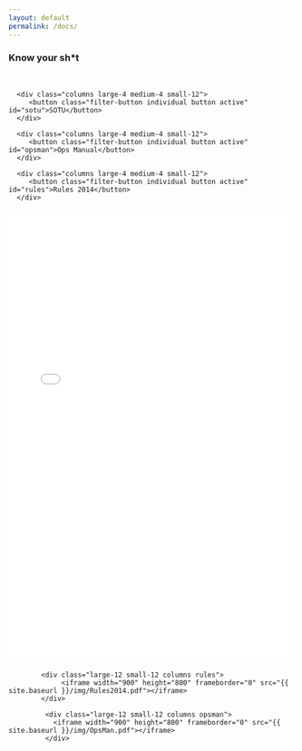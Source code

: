 ```yaml
---
layout: default
permalink: /docs/
---
```


<h3>Know your sh*t</h3>
<br>

<div class="row">

      <div class="columns large-4 medium-4 small-12">
         <button class="filter-button individual button active" id="sotu">SOTU</button>
      </div>   
      
      <div class="columns large-4 medium-4 small-12">   
         <button class="filter-button individual button active" id="opsman">Ops Manual</button>
      </div>   
       
      <div class="columns large-4 medium-4 small-12">  
         <button class="filter-button individual button active" id="rules">Rules 2014</button>
      </div>
</div> <!-- end row -->  


 <div class="row gallery">
            <div class="large-12 small-12 columns sotu">
               <iframe width="900" height="800" frameborder="0" src="{{ site.baseurl }}/img/SOTU2014.pdf"></iframe>
            </div>

            <div class="large-12 small-12 columns rules">
                 <iframe width="900" height="800" frameborder="0" src="{{ site.baseurl }}/img/Rules2014.pdf"></iframe>
            </div>

             <div class="large-12 small-12 columns opsman">
               <iframe width="900" height="800" frameborder="0" src="{{ site.baseurl }}/img/OpsMan.pdf"></iframe>
             </div>
</div> <!-- end row -->